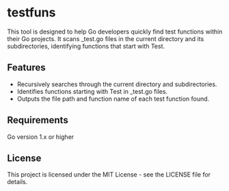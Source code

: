 # testfuns
This tool is designed to help Go developers quickly find test functions within their Go projects. It scans _test.go files in the current directory and its subdirectories, identifying functions that start with Test.

## Features
- Recursively searches through the current directory and subdirectories.
- Identifies functions starting with Test in _test.go files.
- Outputs the file path and function name of each test function found.

## Requirements
Go version 1.x or higher

## License
This project is licensed under the MIT License - see the LICENSE file for details.

